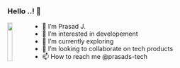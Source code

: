 ### Hello ..! 👋

<img align="left" width="15%" src="https://avatars.githubusercontent.com/u/103177420?v=4">

- 👋 I’m Prasad J.
- 👀 I’m interested in developement
- 🌱 I’m currently exploring 
- 💞️ I’m looking to collaborate on tech products
- 📫 How to reach me @prasads-tech

<!---
prasads-tech/prasads-tech is a ✨ special ✨ repository because its `README.md` (this file) appears on your GitHub profile.
You can click the Preview link to take a look at your changes.
--->

